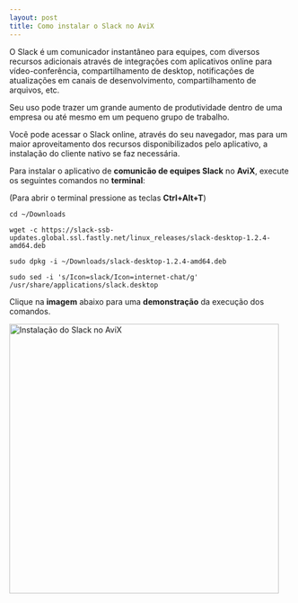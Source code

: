 ```yaml
---
layout: post
title: Como instalar o Slack no AviX
---
```

O Slack é um comunicador instantâneo para equipes, com diversos recursos adicionais através de integrações com aplicativos online para vídeo-conferência, compartilhamento de desktop, notificações de atualizações em canais de desenvolvimento, compartilhamento de arquivos, etc.

Seu uso pode trazer um grande aumento de produtividade dentro de uma empresa ou até mesmo em um pequeno grupo de trabalho.

Você pode acessar o Slack online, através do seu navegador, mas para um maior aproveitamento dos recursos disponibilizados pelo aplicativo, a instalação do cliente nativo se faz necessária.

Para instalar o aplicativo de **comunicão de equipes Slack** no **AviX**, execute os seguintes comandos no **terminal**:

(Para abrir o terminal pressione as teclas **Ctrl+Alt+T**)

`cd ~/Downloads`

`wget -c https://slack-ssb-updates.global.ssl.fastly.net/linux_releases/slack-desktop-1.2.4-amd64.deb`

`sudo dpkg -i ~/Downloads/slack-desktop-1.2.4-amd64.deb`

`sudo sed -i 's/Icon=slack/Icon=internet-chat/g' /usr/share/applications/slack.desktop`

Clique na **imagem** abaixo para uma **demonstração** da execução dos comandos.

<a href="https://asciinema.org/a/28919?autoplay=1" target="_blank"><img alt="Instalação do Slack no AviX" src="https://asciinema.org/a/28919.png" style="width: 480px;"></a>

<script type="text/javascript" src="https://asciinema.org/a/28919.js" id="asciicast-28919" async></script>
